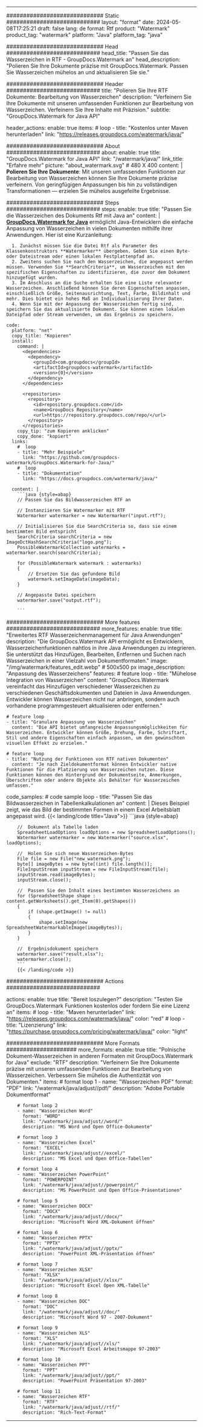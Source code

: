 
---
############################# Static ############################
layout: "format"
date:  2024-05-08T17:25:21
draft: false
lang: de
format: Rtf
product: "Watermark"
product_tag: "watermark"
platform: "Java"
platform_tag: "java"

############################# Head ############################
head_title: "Passen Sie das Wasserzeichen in RTF - GroupDocs.Watermark an"
head_description: "Polieren Sie Ihre Dokumente präzise mit GroupDocs.Watermark. Passen Sie Wasserzeichen mühelos an und aktualisieren Sie sie."

############################# Header ############################
title: "Polieren Sie Ihre RTF Dokumente: Bearbeitung von Wasserzeichen" 
description: "Verfeinern Sie Ihre Dokumente mit unseren umfassenden Funktionen zur Bearbeitung von Wasserzeichen. Verfeinern Sie Ihre Inhalte mit Präzision."
subtitle: "GroupDocs.Watermark for Java API" 

header_actions:
  enable: true
  items:
    #  loop
    - title: "Kostenlos unter Maven herunterladen"
      link: "https://releases.groupdocs.com/watermark/java/"
      
############################# About ############################
about:
    enable: true
    title: "GroupDocs.Watermark for Java API"
    link: "/watermark/java/"
    link_title: "Erfahre mehr"
    picture: "about_watermark.svg" # 480 X 400
    content: |
       **Polieren Sie Ihre Dokumente**: Mit unseren umfassenden Funktionen zur Bearbeitung von Wasserzeichen können Sie Ihre Dokumente präzise verfeinern. Von geringfügigen Anpassungen bis hin zu vollständigen Transformationen — erzielen Sie mühelos ausgefeilte Ergebnisse.

############################# Steps ############################
steps:
    enable: true
    title: "Passen Sie die Wasserzeichen des Dokuments Rtf mit Java an"
    content: |
      **[GroupDocs.Watermark for Java](https://products.groupdocs.com/watermark/java/)** ermöglicht Java-Entwicklern die einfache Anpassung von Wasserzeichen in vielen Dokumenten mithilfe ihrer Anwendungen. Hier ist eine Kurzanleitung:
      
      1. Zunächst müssen Sie die Datei Rtf als Parameter des Klassenkonstruktors **Watermarker** übergeben. Geben Sie einen Byte- oder Dateistream oder einen lokalen Festplattenpfad an.
      2. Zweitens suchen Sie nach den Wasserzeichen, die angepasst werden müssen. Verwenden Sie **SearchCriteria**, um Wasserzeichen mit den spezifischen Eigenschaften zu identifizieren, die zuvor dem Dokument hinzugefügt wurden.
      3. Im Anschluss an die Suche erhalten Sie eine Liste relevanter Wasserzeichen. Anschließend können Sie deren Eigenschaften anpassen, einschließlich Größe, Seitenausrichtung, Text, Farbe, Bildinhalt und mehr. Dies bietet ein hohes Maß an Individualisierung Ihrer Daten.
      4. Wenn Sie mit der Anpassung der Wasserzeichen fertig sind, speichern Sie das aktualisierte Dokument. Sie können einen lokalen Dateipfad oder Stream verwenden, um das Ergebnis zu speichern.
   
    code:
      platform: "net"
      copy_title: "Kopieren"
      install:
        command: |
          <dependencies>
            <dependency>
              <groupId>com.groupdocs</groupId>
              <artifactId>groupdocs-watermark</artifactId>
              <version>{0}</version>
            </dependency>
          </dependencies>

          <repositories>
            <repository>
              <id>repository.groupdocs.com</id>
              <name>GroupDocs Repository</name>
              <url>https://repository.groupdocs.com/repo/</url>
            </repository>
          </repositories>
        copy_tip: "zum Kopieren anklicken"
        copy_done: "kopiert"
      links:
        #  loop
        - title: "Mehr Beispiele"
          link: "https://github.com/groupdocs-watermark/GroupDocs.Watermark-for-Java/"
        #  loop
        - title: "Dokumentation"
          link: "https://docs.groupdocs.com/watermark/java/"
          
      content: |
        ```java {style=abap}
        // Passen Sie das Bildwasserzeichen RTF an

        // Instanziieren Sie Watermarker mit RTF
        Watermarker watermarker = new Watermarker("input.rtf");
        
        // Initialisieren Sie die SearchCriteria so, dass sie einem bestimmten Bild entspricht
        SearchCriteria searchCriteria = new ImageDctHashSearchCriteria("logo.png");
        PossibleWatermarkCollection watermarks = watermarker.search(searchCriteria);

        for (PossibleWatermark watermark : watermarks)
        {
            // Ersetzen Sie das gefundene Bild
            watermark.setImageData(imageData);
        }

        // Angepasste Datei speichern
        watermarker.save("output.rtf");
        
        ```
        
############################# More features ############################
more_features:
  enable: true
  title: "Erweitertes RTF Wasserzeichenmanagement für Java Anwendungen"
  description: "Die GroupDocs.Watermark API ermöglicht es Entwicklern, Wasserzeichenfunktionen nahtlos in ihre Java Anwendungen zu integrieren. Sie unterstützt das Hinzufügen, Bearbeiten, Entfernen und Suchen nach Wasserzeichen in einer Vielzahl von Dokumentformaten."
  image: "/img/watermark/features_edit.webp" # 500x500 px
  image_description: "Anpassung des Wasserzeichens"
  features:
    # feature loop
    - title: "Mühelose Integration von Wasserzeichen"
      content: "GroupDocs.Watermark vereinfacht das Hinzufügen verschiedener Wasserzeichen zu verschiedenen Geschäftsdokumenten und Dateien in Java Anwendungen. Entwickler können Wasserzeichen nicht nur anbringen, sondern auch vorhandene programmgesteuert aktualisieren oder entfernen."

    # feature loop
    - title: "Granulare Anpassung von Wasserzeichen"
      content: "Die API bietet umfangreiche Anpassungsmöglichkeiten für Wasserzeichen. Entwickler können Größe, Drehung, Farbe, Schriftart, Stil und andere Eigenschaften einfach anpassen, um den gewünschten visuellen Effekt zu erzielen."

    # feature loop
    - title: "Nutzung der Funktionen von RTF nativen Dokumenten"
      content: "Je nach Zieldokumentformat können Entwickler native Funktionen für die Platzierung von Wasserzeichen nutzen. Diese Funktionen können den Hintergrund der Dokumentseite, Anmerkungen, Überschriften oder andere Objekte als Behälter für Wasserzeichen umfassen."
      
  code_samples:
    # code sample loop
    - title: "Passen Sie das Bildwasserzeichen in Tabellenkalkulationen an"
      content: |
        Dieses Beispiel zeigt, wie das Bild der bestimmten Formen in einem Excel Arbeitsblatt angepasst wird.
        {{< landing/code title="Java">}}
        ```java {style=abap}
        
        //  Dokument als Tabelle laden
        SpreadsheetLoadOptions loadOptions = new SpreadsheetLoadOptions();
        Watermarker watermarker = new Watermarker("source.xlsx", loadOptions);

        //  Holen Sie sich neue Wasserzeichen-Bytes
        File file = new File("new_watermark.png");
        byte[] imageBytes = new byte[(int) file.length()];
        FileInputStream inputStream = new FileInputStream(file);
        inputStream.read(imageBytes);
        inputStream.close();

        //  Passen Sie den Inhalt eines bestimmten Wasserzeichens an
        for (SpreadsheetShape shape : content.getWorksheets().get_Item(0).getShapes())
        {
            if (shape.getImage() != null)
            {
                shape.setImage(new SpreadsheetWatermarkableImage(imageBytes));
            }
        }

        //  Ergebnisdokument speichern
        watermarker.save("result.xlsx");
        watermarker.close();
        ```
        {{< /landing/code >}}


############################# Actions ############################

actions:
  enable: true
  title: "Bereit loszulegen?"
  description: "Testen Sie GroupDocs.Watermark Funktionen kostenlos oder fordern Sie eine Lizenz an"
  items:
    #  loop
    - title: "Maven herunterladen"
      link: "https://releases.groupdocs.com/watermark/java/"
      color: "red"
        #  loop
    - title: "Lizenzierung"
      link: "https://purchase.groupdocs.com/pricing/watermark/java/"
      color: "light"


############################# More Formats #####################
more_formats:
    enable: true
    title: "Polnische Dokument-Wasserzeichen in anderen Formaten mit GroupDocs.Watermark for Java"
    exclude: "RTF"
    description: "Verfeinern Sie Ihre Dokumente präzise mit unseren umfassenden Funktionen zur Bearbeitung von Wasserzeichen. Verbessern Sie mühelos die Authentizität von Dokumenten."
    items: 
        # format loop 1
        - name: "Wasserzeichen PDF"
          format: "PDF"
          link: "/watermark/java/adjust//pdf/"
          description: "Adobe Portable Dokumentformat"

        # format loop 2
        - name: "Wasserzeichen Word"
          format: "WORD"
          link: "/watermark/java/adjust//word/"
          description: "MS Word und Open Office-Dokumente"
          
        # format loop 3
        - name: "Wasserzeichen Excel"
          format: "EXCEL"
          link: "/watermark/java/adjust//excel/"
          description: "MS Excel und Open Office-Tabellen"

        # format loop 4
        - name: "Wasserzeichen PowerPoint"
          format: "POWERPOINT"
          link: "/watermark/java/adjust//powerpoint/"
          description: "MS PowerPoint und Open Office-Präsentationen"

        # format loop 5
        - name: "Wasserzeichen DOCX"
          format: "DOCX"
          link: "/watermark/java/adjust//docx/"
          description: "Microsoft Word XML-Dokument öffnen"
          
        # format loop 6
        - name: "Wasserzeichen PPTX"
          format: "PPTX"
          link: "/watermark/java/adjust//pptx/"
          description: "PowerPoint XML-Präsentation öffnen"
          
        # format loop 7
        - name: "Wasserzeichen XLSX"
          format: "XLSX"
          link: "/watermark/java/adjust//xlsx/"
          description: "Microsoft Excel Open XML-Tabelle"

        # format loop 8
        - name: "Wasserzeichen DOC"
          format: "DOC"
          link: "/watermark/java/adjust//doc/"
          description: "Microsoft Word 97 - 2007-Dokument"

        # format loop 9
        - name: "Wasserzeichen XLS"
          format: "XLS"
          link: "/watermark/java/adjust//xls/"
          description: "Microsoft Excel Arbeitsmappe 97-2003"

        # format loop 10
        - name: "Wasserzeichen PPT"
          format: "PPT"
          link: "/watermark/java/adjust//ppt/"
          description: "PowerPoint Präsentation 97-2003"

        # format loop 11
        - name: "Wasserzeichen RTF"
          format: "RTF"
          link: "/watermark/java/adjust//rtf/"
          description: "Rich-Text-Format"

---
